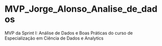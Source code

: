 # MVP_Jorge_Alonso_Analise_de_dados
MVP da Sprint I: Análise de Dados e Boas Práticas do curso de Especialização em Ciência de Dados e Analytics
